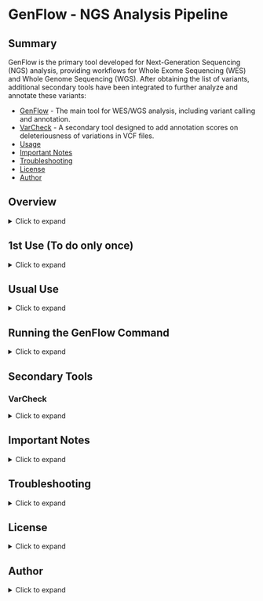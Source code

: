 # GenFlow - NGS Analysis Pipeline

## Summary
GenFlow is the primary tool developed for Next-Generation Sequencing (NGS) analysis, providing workflows for Whole Exome Sequencing (WES) and Whole Genome Sequencing (WGS). After obtaining the list of variants, additional secondary tools have been integrated to further analyze and annotate these variants:

- [GenFlow](#genflow) - The main tool for WES/WGS analysis, including variant calling and annotation.
- [VarCheck](#varcheck) - A secondary tool designed to add annotation scores on deleteriousness of variations in VCF files.
- [Usage](#usage)
- [Important Notes](#important-notes)
- [Troubleshooting](#troubleshooting)
- [License](#license)
- [Author](#author)

## Overview
<details>
<summary>Click to expand</summary>
GenFlow is a tool for whole exome/genome sequencing analysis, including variant calling and annotation. It allows users to process Whole Genome Sequencing (WGS) and Whole Exome Sequencing (WES) data using different analysis modes. The script automates the pipeline execution by setting up the required environment and running the appropriate workflows based on user-defined options.
</details>

## 1st Use (To do only once)
<details>
<summary>Click to expand</summary>
You can load GenFlow as a module (such as bcftools, gatk, etc.). To do so, run the following command in your terminal:

```bash
echo 'export MODULEPATH=/shared/space2/laporte/labo6_laporte1/_NGS/GenFlow/modulefiles:$MODULEPATH' >> ~/.bashrc
```

This will manually add the path of the GenFlow module to the list of available modules. Then, reload your HPC session by disconnecting (`exit`) and reconnecting to ensure that the path has been added.
</details>

## Usual Use
<details>
<summary>Click to expand</summary>
### Loading the Module
When you are in your working directory and want to use the GenFlow tool, load the module:

```bash
module load GenFlow
```
</details>

## Running the GenFlow Command
<details>
<summary>Click to expand</summary>
### Usage
```bash
GenFlow [command] [options]
```
</details>

## Secondary Tools
### VarCheck
<details>
<summary>Click to expand</summary>
VarCheck is a secondary tool designed to add annotation scores on deleteriousness of variations in VCF files.

#### Usage
```bash
VarCheck [-o output_directory] input.vcf
```
</details>

## Important Notes
<details>
<summary>Click to expand</summary>
1. The name of your sample should not appear twice in your data directory.
2. If your data directory is inside your working directory (e.g., `NGS_analysis/data`), just type: `data`.
   Otherwise, use the absolute path: `/shared/space2/laporte/NGS_archive/Athlome/Genomes/1_fastq`.
3. **Avoid overwriting inputs**: If you make a mistake when typing a path or a name, do not erase and retype. This may cause issues with the program. Instead, press `Ctrl + C` to exit and rerun the command:
</details>

## Troubleshooting
<details>
<summary>Click to expand</summary>
- **Invalid option error**: Ensure you are using the correct options as listed above.
- **Missing `SampleSheet.txt`**: The script attempts to create it automatically, but if it fails, check permissions and rerun.
- **Pipeline execution failure**: Check if all dependencies are installed and paths to scripts are correctly set.
</details>

## License
<details>
<summary>Click to expand</summary>
This script is provided "as is" without any warranties. Modify and use it at your own risk.
</details>

## Author
<details>
<summary>Click to expand</summary>
Developed by [Your Name / Lab / Organization]
</details>

